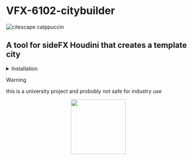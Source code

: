 # VFX-6102-citybuilder
![citescape catppuccin](https://github.com/JoeHarper-tech/VFX-6102-citybuilder/blob/main/pictures/cat_evening-sky.png?raw=true)
## A tool for sideFX Houdini that creates a template city

<details>
 <summary>Installation</summary>
 <br>
 ### Step one
 right click in the toolbar and click new tool
 ![Step one](https://github.com/kuisux/VFX-6102-citybuilder/blob/main/pictures/installation/tut01.png?raw=true)
</details>

> [!WARNING]
> this is a university project and probobly not safe for industry use

 <p align="center">
<img src="https://github.com/kuisux/VFX-6102-citybuilder/blob/main/pictures/KuiLogo.png?raw=true" width="150">
 </p>
